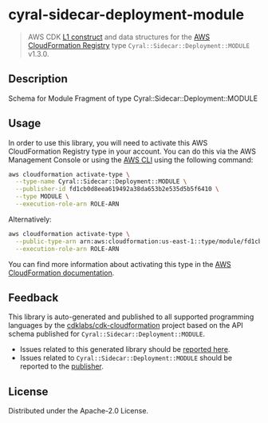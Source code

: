 # cyral-sidecar-deployment-module

> AWS CDK [L1 construct] and data structures for the [AWS CloudFormation Registry] type `Cyral::Sidecar::Deployment::MODULE` v1.3.0.

[L1 construct]: https://docs.aws.amazon.com/cdk/latest/guide/constructs.html
[AWS CloudFormation Registry]: https://docs.aws.amazon.com/AWSCloudFormation/latest/UserGuide/registry.html

## Description

Schema for Module Fragment of type Cyral::Sidecar::Deployment::MODULE

## Usage

In order to use this library, you will need to activate this AWS CloudFormation Registry type in your account. You can do this via the AWS Management Console or using the [AWS CLI](https://aws.amazon.com/cli/) using the following command:

```sh
aws cloudformation activate-type \
  --type-name Cyral::Sidecar::Deployment::MODULE \
  --publisher-id fd1cb0d8eea619492a38da653b2e535d5b5f6410 \
  --type MODULE \
  --execution-role-arn ROLE-ARN
```

Alternatively:

```sh
aws cloudformation activate-type \
  --public-type-arn arn:aws:cloudformation:us-east-1::type/module/fd1cb0d8eea619492a38da653b2e535d5b5f6410/Cyral-Sidecar-Deployment-MODULE \
  --execution-role-arn ROLE-ARN
```

You can find more information about activating this type in the [AWS CloudFormation documentation](https://docs.aws.amazon.com/AWSCloudFormation/latest/UserGuide/registry-public.html).

## Feedback

This library is auto-generated and published to all supported programming languages by the [cdklabs/cdk-cloudformation] project based on the API schema published for `Cyral::Sidecar::Deployment::MODULE`.

* Issues related to this generated library should be [reported here](https://github.com/cdklabs/cdk-cloudformation/issues/new?title=Issue+with+%40cdk-cloudformation%2Fcyral-sidecar-deployment-module+v1.3.0).
* Issues related to `Cyral::Sidecar::Deployment::MODULE` should be reported to the [publisher](undefined).

[cdklabs/cdk-cloudformation]: https://github.com/cdklabs/cdk-cloudformation

## License

Distributed under the Apache-2.0 License.

